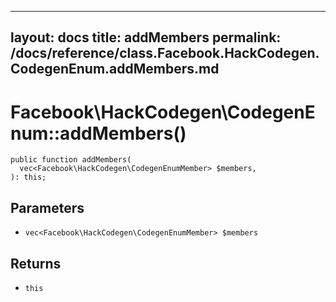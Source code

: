 
***

layout: docs
title: addMembers
permalink: /docs/reference/class.Facebook.HackCodegen.CodegenEnum.addMembers.md
---







# Facebook\\HackCodegen\\CodegenEnum::addMembers()




``` Hack
public function addMembers(
  vec<Facebook\HackCodegen\CodegenEnumMember> $members,
): this;
```




## Parameters




- ` vec<Facebook\HackCodegen\CodegenEnumMember> $members `




## Returns




+ ` this `